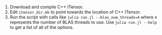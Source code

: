 1. Download and compile C++ ITensor.
2. Edit `itensor_dir.mk` to point towards the location of C++ ITensor.
3. Run the script with calls like `julia run.jl --blas_num_threads=4` where `4` represents the number of BLAS threads to use. Use `julia run.jl --help` to get a list of all of the options.
